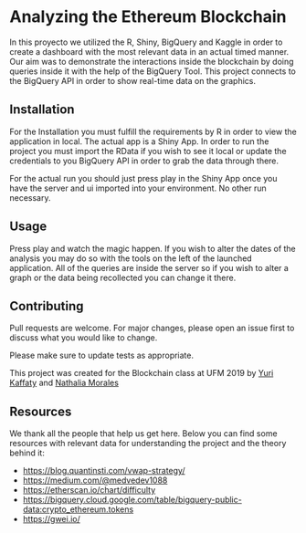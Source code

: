 # Analyzing the Ethereum Blockchain 

In this proyecto we utilized the R, Shiny, BigQuery and Kaggle in order to create a dashboard with the most relevant data in an actual timed manner. Our aim was to demonstrate the interactions inside the blockchain by doing queries inside it with the help of the BigQuery Tool. This project connects to the BigQuery API in order to show real-time data on the graphics.

## Installation

For the Installation you must fulfill the requirements by R in order to view the application in local. The actual app is a Shiny App. In order to run the project you must import the RData if you wish to see it local or update the credentials to you BigQuery API in order to grab the data through there. 

For the actual run you should just press play in the Shiny App once you have the server and ui imported into your environment. No other run necessary.

## Usage

Press play and watch the magic happen. If you wish to alter the dates of the analysis you may do so with the tools on the left of the launched application. All of the queries are inside the server so if you wish to alter a graph or the data being recollected you can change it there.

## Contributing

Pull requests are welcome. For major changes, please open an issue first to discuss what you would like to change.

Please make sure to update tests as appropriate.

This project was created for the Blockchain class at UFM 2019 by [Yuri Kaffaty](https://github.com/yakaffaty) and [Nathalia Morales](https://github.com/nathsmo)

## Resources

We thank all the people that help us get here. Below you can find some resources with relevant data for understanding the project and the theory behind it:

* https://blog.quantinsti.com/vwap-strategy/
* https://medium.com/@medvedev1088
* https://etherscan.io/chart/difficulty
* https://bigquery.cloud.google.com/table/bigquery-public-data:crypto_ethereum.tokens
* https://gwei.io/


